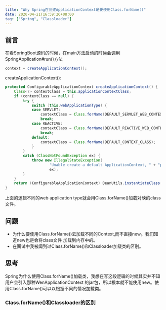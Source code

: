 ```yaml
---
title: "Why Spring在创建ApplicationContext是要使用Class.forName()"
date: 2020-04-21T16:59:26+08:00
tag: ["Spring", "Classloader"]
---
```

## 前言
在看SpringBoot源码的时候，在main方法启动的时候会调用SpringApplication#run()方法
```java
context = createApplicationContext();
```
createApplicationContext():
```java
protected ConfigurableApplicationContext createApplicationContext() {
    Class<?> contextClass = this.applicationContextClass;
    if (contextClass == null) {
        try {
            switch (this.webApplicationType) {
            case SERVLET:
                contextClass = Class.forName(DEFAULT_SERVLET_WEB_CONTEXT_CLASS);
                break;
            case REACTIVE:
                contextClass = Class.forName(DEFAULT_REACTIVE_WEB_CONTEXT_CLASS);
                break;
            default:
                contextClass = Class.forName(DEFAULT_CONTEXT_CLASS);
            }
        }
        catch (ClassNotFoundException ex) {
            throw new IllegalStateException(
                    "Unable create a default ApplicationContext, " + "please specify an ApplicationContextClass",
                    ex);
        }
    }
    return (ConfigurableApplicationContext) BeanUtils.instantiateClass(contextClass);
}
```
上面的逻辑不同的web application type就会用Class.forName()加载对映的class文件。
## 问题
* 为什么要使用Class.forName()去加载不同的Context,而不直接new。我们知道new也是会将class文件
加载到内存中的。
* 在面试中我被闻到过Class.forName()和Classloader加载类的区别。
## 思考
Spring为什么使用Class.forName()加载类，我想在写这段逻辑的时候其实并不知用户会引入那种WenApplicationContext
的jar包，所以根本就不能使用new。使用Class.forName()可以以根据不同的情况加载类。

### Class.forName()和Classloader的区别



